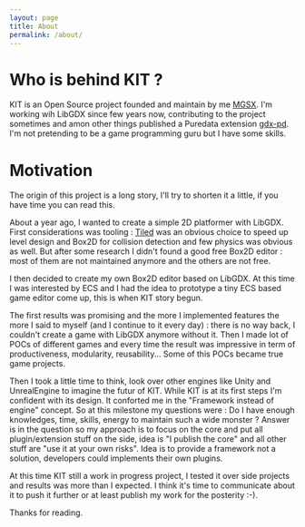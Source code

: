 ```yaml
---
layout: page
title: About
permalink: /about/
---
```


# Who is behind KIT ?

KIT is an Open Source project founded and maintain by me [MGSX](http://www.mgsx.net). I'm working wih LibGDX since few years now, contributing to the project sometimes and amon other things published a Puredata extension [gdx-pd](https://github.com/mgsx-dev/gdx-pd). I'm not pretending to be a game programming guru but I have some skills.

# Motivation

The origin of this project is a long story, I'll try to shorten it a little, if you have time you can read this.

About a year ago, I wanted to create a simple 2D platformer with LibGDX. First considerations was tooling : [Tiled](http://www.mapeditor.org/) was an obvious choice to speed up level design and Box2D for collision detection and few physics was obvious as well. But after some research I didn't found a good free Box2D editor : most of them are not maintained anymore and the others are not free. 

I then decided to create my own Box2D editor based on LibGDX. At this time I was interested by ECS and I had the idea to prototype a tiny ECS based game editor come up, this is when KIT story begun.

The first results was promising and the more I implemented features the more I said to myself (and I continue to it every day) : there is no way back, I couldn't create a game with LibGDX anymore without it. Then I made lot of POCs of different games and every time the result was impressive in term of productiveness, modularity, reusability... Some of this POCs became true game projects.

Then I took a little time to think, look over other engines like Unity and UnrealEngine to imagine the futur of KIT. While KIT is at its first steps I'm confident with its design. It conforted me in the "Framework instead of engine" concept. So at this milestone my questions were : Do I have enough knowledges, time, skills, energy to maintain such a wide monster ? Answer is in the question so my approach is to focus on the core and put all plugin/extension stuff on the side, idea is "I publish the core" and all other stuff are "use it at your own risks". Idea is to provide a framework not a solution, developers could implements their own plugins.

At this time KIT still a work in progress project, I tested it over side projects and results was more than I expected. I think it's time to communicate about it to push it further or at least publish my work for the posterity :-).

Thanks for reading.
